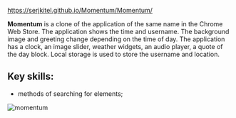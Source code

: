 https://serjkitel.github.io/Momentum/Momentum/

**Momentum** is a clone of the application of the same name in the Chrome Web Store. The application shows the time and username. The background image and greeting change depending on the time of day. The application has a clock, an image slider, weather widgets, an audio player, a quote of the day block. Local storage is used to store the username and location.

## Key skills:
- methods of searching for elements;

![momentum](https://github.com/serjKitel/Momentum/assets/119780938/6d5b51f4-e5ce-4d84-bcf4-e8af6850ec81)
